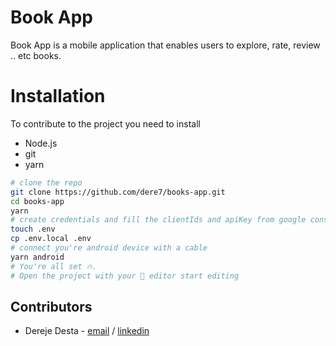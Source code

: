 # Book App
Book App is a mobile application that enables users to explore, rate, review .. etc books.

# Installation
To contribute to the project you need to install
* Node.js
* git
* yarn

```bash
# clone the repo
git clone https://github.com/dere7/books-app.git
cd books-app
yarn
# create credentials and fill the clientIds and apiKey from google console
touch .env
cp .env.local .env
# connect you're android device with a cable
yarn android
# You're all set 🔥. 
# Open the project with your 🌟 editor start editing
```

## Contributors
* Dereje Desta - [email](ddesta777@gmail.com) / [linkedin](https://linkedin.com/in/dereje7)